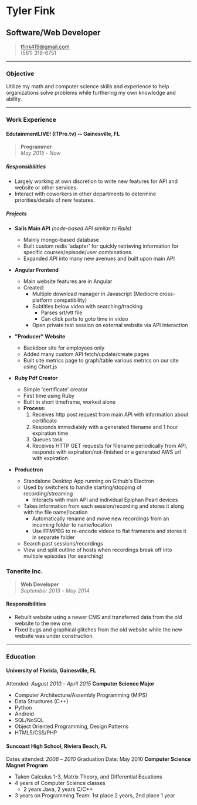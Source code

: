 # Tyler Fink
## Software/Web Developer

> [tfink419@gmail.com](tfink419@gmail.com)  
> (561) 319-6751

- - -

### Objective
Utilize my math and computer science skills and experience to help organizations solve problems while furthering my own knowledge and ability.

- - -


### Work Experience

#### EdutainmentLIVE! (ITPro.tv) -- Gainesville, FL
> **Programmer**  
> *May 2015* - *Now*

##### Responsibilities
* Largely working at own discretion to write new features for API and website or other services.
* Interact with coworkers in other departments to determine priorities/details of new features.

##### Projects
* **Sails Main API** *(node-based API similar to Rails)*
  * Mainly mongo-based database
  * Built custom redis 'adapter' for quickly retrieving information for specific courses/episode/user combinations.
  * Expanded API into many new avenues and built upon main API
 
* **Angular Frontend**
  * Main website features are in Angular
  * Created:
    * Multiple download manager in Javascript (Mediocre cross-platform compatibility)
    * Subtitles below video with searching/tracking
      * Parses srt/vtt file
      * Can click parts to goto time in video
    * Open private test session on external website via API interaction

* **"Producer" Website**
  * Backdoor site for employees only
  * Added many custom API fetch/update/create pages
  * Built site metrics page to graph/table various metrics on our site using Chart.js

* **Ruby Pdf Creator**
  * Simple 'certificate' creator
  * First time using Ruby
  * Built in short timeframe, worked alone
  * **Process:**
    1. Receives http post request from main API with information about certificate
    2. Responds immediately with a generated filename and 1 hour expiration time
    3. Queues task
    4. Receives HTTP GET requests for filename periodically from API, responds with expiration/not-finished or a generated AWS url with expiration.
* **Productron**
  * Standalone Desktop App running on Github's Electron
  * Used by switchers to handle starting/stopping of recording/streaming
    * Interacts with main API and individual Epiphan Pearl devices
  * Takes information from each session/recording and stores it along with the file name/location
    * Automatically rename and move new recordings from an incoming folder to name/location
    * Use FFMPEG to re-encode videos to flat framerate and stores it in separate folder
  * Search past sessions/recordings
  * View and split outline of hosts when recordings break off into multiple episodes (for searching)
  
### Tonerite Inc.
> **Web Developer**  
> *September 2013* – *May 2014*  

#### Responsibilities
* Rebuilt website using a newer CMS and transferred data from the old website to the new one.
* Fixed bugs and graphical glitches from the old website while the new website was under construction.

- - -

### Education
#### University of Florida, Gainesville, FL
Attended: *August 2010* – *April 2015*
**Computer Science Major**
*	Computer Architecture/Assembly Programming (MIPS)
*	Data Structures (C++)
*	Python
*	Android
*	SQL/NoSQL
*	Object Oriented Programming, Design Patterns
*	HTML5/CSS/PHP


#### Suncoast High School, Riviera Beach, FL
Dates attended: *2006* – *2010*
Graduation Date: May 2010
**Computer Science Magnet Program**
*	Taken Calculus 1-3, Matrix Theory, and Differential Equations
*	4 years of Computer Science classes
	*	2 years Java, 2 years C/C++
* 3 years on Programming Team: 1st place 2 years, 2nd place 1 year
